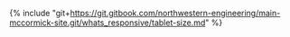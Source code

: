 {% include "git+https://git.gitbook.com/northwestern-engineering/main-mccormick-site.git/whats_responsive/tablet-size.md" %}

